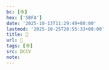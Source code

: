 ```yaml
---
bc: [寺]
hex: ['5BFA']
date: '2025-10-13T11:29:49+08:00'
lastmod: '2025-10-25T20:55:33+08:00'
title: 󰣏
url: 󰣏
tags: [寺]
src: DCCV
note:
---
```

